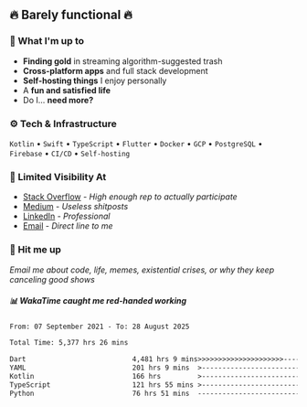 ## 🔥 Barely functional 🔥

### 🎯 What I'm up to

- **Finding gold** in streaming algorithm-suggested trash
- **Cross-platform apps** and full stack development
- **Self-hosting things** I enjoy personally
- A **fun and satisfied life**
- Do I... **need more?**

### ⚙️ Tech & Infrastructure

`Kotlin` • `Swift` • `TypeScript` • `Flutter` • `Docker` • `GCP` • `PostgreSQL` • `Firebase` •
`CI/CD` • `Self-hosting`

### 🔗 Limited Visibility At

- [Stack Overflow](https://stackoverflow.com/users/15199864/deepanshu) - *High enough rep to
  actually participate*
- [Medium](https://medium.com/@deepanshuc2141) - *Useless shitposts*
- [LinkedIn](https://www.linkedin.com/in/chaudhary-deepanshu/) - *Professional*
- [Email](mailto:0qs8e9yn@duck.com) - *Direct line to me*

### 💬 Hit me up

*Email me about code, life, memes, existential crises, or why they keep canceling good shows*

##### 📊 *WakaTime caught me red-handed working*

<!--START_SECTION:waka-->

```txt
From: 07 September 2021 - To: 28 August 2025

Total Time: 5,377 hrs 26 mins

Dart                          4,481 hrs 9 mins>>>>>>>>>>>>>>>>>>>>>----   83.33 %
YAML                          201 hrs 9 mins  >------------------------   03.74 %
Kotlin                        166 hrs         >------------------------   03.09 %
TypeScript                    121 hrs 55 mins >------------------------   02.27 %
Python                        76 hrs 51 mins  -------------------------   01.43 %
```

<!--END_SECTION:waka-->

<!---
If you're reading this in the raw file, you've gone too deep. Go back.
--->
